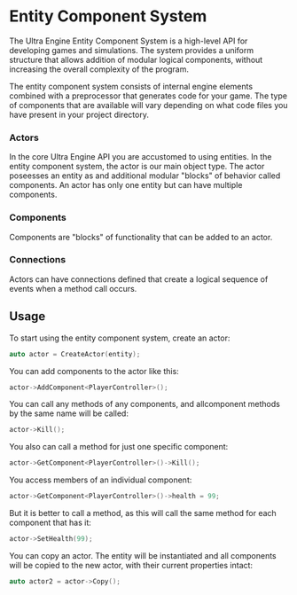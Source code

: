 # Entity Component System

The Ultra Engine Entity Component System is a high-level API for developing games and simulations. The system provides a uniform structure that allows addition of modular logical components, without increasing the overall complexity of the program.

The entity component system consists of internal engine elements combined with a preprocessor that generates code for your game. The type of components that are available will vary depending on what code files you have present in your project directory.

### Actors

In the core Ultra Engine API you are accustomed to using entities. In the entity component system, the actor is our main object type. The actor poseesses an entity as and additional modular "blocks" of behavior called components. An actor has only one entity but can have multiple components.

### Components

Components are "blocks" of functionality that can be added to an actor.

### Connections

Actors can have connections defined that create a logical sequence of events when a method call occurs.

## Usage

To start using the entity component system, create an actor:

```c++
auto actor = CreateActor(entity);
```

You can add components to the actor like this:

```c++
actor->AddComponent<PlayerController>();
```

You can call any methods of any components, and allcomponent methods by the same name will be called:

```c++
actor->Kill();
```

You also can call a method for just one specific component:

```c++
actor->GetComponent<PlayerController>()->Kill();
```

You access members of an individual component:

```c++
actor->GetComponent<PlayerController>()->health = 99;
```

But it is better to call a method, as this will call the same method for each component that has it:

```c++
actor->SetHealth(99);
```

You can copy an actor. The entity will be instantiated and all components will be copied to the new actor, with their current properties intact:

```c++
auto actor2 = actor->Copy();
```
